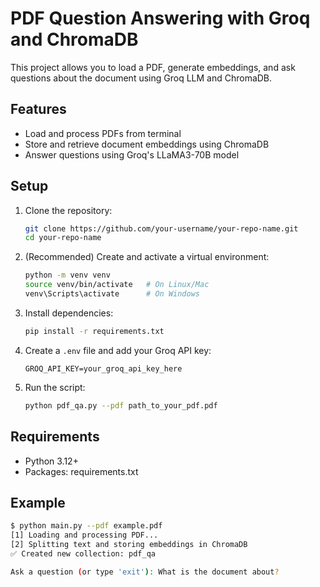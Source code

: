 # PDF Question Answering with Groq and ChromaDB

This project allows you to load a PDF, generate embeddings, and ask questions about the document using Groq LLM and ChromaDB.

## Features
- Load and process PDFs from terminal
- Store and retrieve document embeddings using ChromaDB
- Answer questions using Groq's LLaMA3-70B model

## Setup

1. Clone the repository:

    ```bash
    git clone https://github.com/your-username/your-repo-name.git
    cd your-repo-name
    ```

2. (Recommended) Create and activate a virtual environment:

    ```bash
    python -m venv venv
    source venv/bin/activate   # On Linux/Mac
    venv\Scripts\activate      # On Windows
    ```

3. Install dependencies:

    ```bash
    pip install -r requirements.txt
    ```

4. Create a `.env` file and add your Groq API key:

    ```
    GROQ_API_KEY=your_groq_api_key_here
    ```

5. Run the script:

    ```bash
    python pdf_qa.py --pdf path_to_your_pdf.pdf
    ```

## Requirements

- Python 3.12+
- Packages: requirements.txt

## Example

```bash
$ python main.py --pdf example.pdf
[1] Loading and processing PDF...
[2] Splitting text and storing embeddings in ChromaDB
✅ Created new collection: pdf_qa

Ask a question (or type 'exit'): What is the document about?
